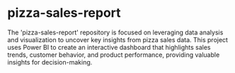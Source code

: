 # pizza-sales-report
The 'pizza-sales-report' repository is focused on leveraging data analysis and visualization to uncover key insights from pizza sales data. This project uses Power BI to create an interactive dashboard that highlights sales trends, customer behavior, and product performance, providing valuable insights for decision-making.

